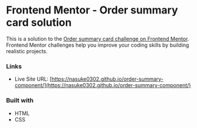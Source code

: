 # Frontend Mentor - Order summary card solution

This is a solution to the [Order summary card challenge on Frontend Mentor](https://www.frontendmentor.io/challenges/order-summary-component-QlPmajDUj). Frontend Mentor challenges help you improve your coding skills by building realistic projects. 

### Links

- Live Site URL: [https://nasuke0302.github.io/order-summary-component/](https://nasuke0302.github.io/order-summary-component/)

### Built with

- HTML
- CSS